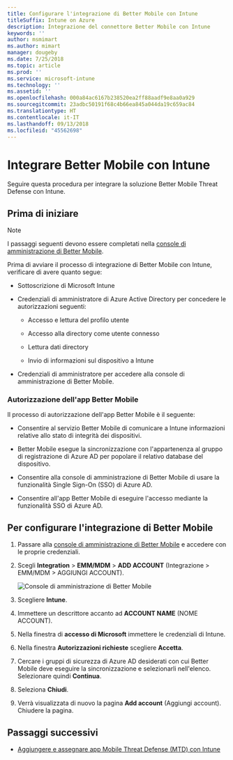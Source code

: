```yaml
---
title: Configurare l'integrazione di Better Mobile con Intune
titleSuffix: Intune on Azure
description: Integrazione del connettore Better Mobile con Intune
keywords: ''
author: msmimart
ms.author: mimart
manager: dougeby
ms.date: 7/25/2018
ms.topic: article
ms.prod: ''
ms.service: microsoft-intune
ms.technology: ''
ms.assetid: ''
ms.openlocfilehash: 000a84ac6167b238520ea2ff88aadf9e8aa0a929
ms.sourcegitcommit: 23adbc50191f68c4b66ea845a044da19c659ac84
ms.translationtype: HT
ms.contentlocale: it-IT
ms.lasthandoff: 09/13/2018
ms.locfileid: "45562698"
---
```

# <a name="integrate-better-mobile-with-intune"></a>Integrare Better Mobile con Intune

Seguire questa procedura per integrare la soluzione Better Mobile Threat Defense con Intune.

## <a name="before-you-begin"></a>Prima di iniziare

> [!NOTE]
> I passaggi seguenti devono essere completati nella [console di amministrazione di Better Mobile](https://aad.bmobi.net).

Prima di avviare il processo di integrazione di Better Mobile con Intune, verificare di avere quanto segue:

-   Sottoscrizione di Microsoft Intune

-   Credenziali di amministratore di Azure Active Directory per concedere le autorizzazioni seguenti:

    -   Accesso e lettura del profilo utente

    -   Accesso alla directory come utente connesso

    -   Lettura dati directory

    -   Invio di informazioni sul dispositivo a Intune

-   Credenziali di amministratore per accedere alla console di amministrazione di Better Mobile.

### <a name="better-mobile-app-authorization"></a>Autorizzazione dell'app Better Mobile

Il processo di autorizzazione dell'app Better Mobile è il seguente:

-   Consentire al servizio Better Mobile di comunicare a Intune informazioni relative allo stato di integrità dei dispositivi.

-   Better Mobile esegue la sincronizzazione con l'appartenenza al gruppo di registrazione di Azure AD per popolare il relativo database del dispositivo.

-   Consentire alla console di amministrazione di Better Mobile di usare la funzionalità Single Sign-On (SSO) di Azure AD.

-   Consentire all'app Better Mobile di eseguire l'accesso mediante la funzionalità SSO di Azure AD.

## <a name="to-set-up-better-mobile-integration"></a>Per configurare l'integrazione di Better Mobile

1. Passare alla [console di amministrazione di Better Mobile](https://aad.bmobi.net) e accedere con le proprie credenziali.
2. Scegli **Integration** > **EMM/MDM** > **ADD ACCOUNT** (Integrazione > EMM/MDM > AGGIUNGI ACCOUNT).

     ![Console di amministrazione di Better Mobile](media/better_mobile_console.png)
 
3. Scegliere **Intune**.
4. Immettere un descrittore accanto ad **ACCOUNT NAME** (NOME ACCOUNT). 
5. Nella finestra di **accesso di Microsoft** immettere le credenziali di Intune.
6. Nella finestra **Autorizzazioni richieste** scegliere **Accetta**.
7. Cercare i gruppi di sicurezza di Azure AD desiderati con cui Better Mobile deve eseguire la sincronizzazione e selezionarli nell'elenco. Selezionare quindi **Continua**.
8. Seleziona **Chiudi**.
9. Verrà visualizzata di nuovo la pagina **Add account** (Aggiungi account). Chiudere la pagina. 

## <a name="next-steps"></a>Passaggi successivi

-   [Aggiungere e assegnare app Mobile Threat Defense (MTD) con Intune](mtd-apps-ios-app-configuration-policy-add-assign.md)